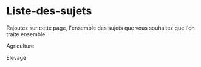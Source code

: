 # Liste-des-sujets
Rajoutez sur cette page, l'ensemble des sujets que vous souhaitez que l'on traite ensemble

Agriculture

Elevage

